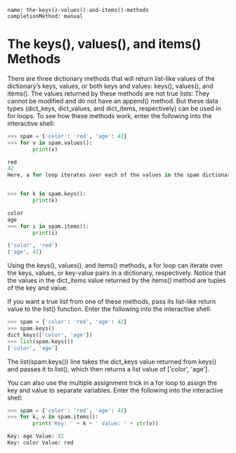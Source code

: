 ```ngMeta
name: the-keys()-values()-and-items()-methods
completionMethod: manual
```
# The keys(), values(), and items() Methods
There are three dictionary methods that will return list-like values of the dictionary’s keys, values, or both keys and values: keys(), values(), and items(). The values returned by these methods are not true lists: They cannot be modified and do not have an append() method. But these data types (dict_keys, dict_values, and dict_items, respectively) can be used in for loops. To see how these methods work, enter the following into the interactive shell:

```python
>>> spam = {'color': 'red', 'age': 42}
>>> for v in spam.values():
        print(v)

red
42
Here, a for loop iterates over each of the values in the spam dictionary. A for loop can also iterate over the keys or both keys and values:


>>> for k in spam.keys():
        print(k)

color
age
>>> for i in spam.items():
        print(i)

('color', 'red')
('age', 42)
```
Using the keys(), values(), and items() methods, a for loop can iterate over the keys, values, or key-value pairs in a dictionary, respectively. Notice that the values in the dict_items value returned by the items() method are tuples of the key and value.

If you want a true list from one of these methods, pass its list-like return value to the list() function. Enter the following into the interactive shell:

```python
>>> spam = {'color': 'red', 'age': 42}
>>> spam.keys()
dict_keys(['color', 'age'])
>>> list(spam.keys())
['color', 'age']
```
The list(spam.keys()) line takes the dict_keys value returned from keys() and passes it to list(), which then returns a list value of ['color', 'age'].

You can also use the multiple assignment trick in a for loop to assign the key and value to separate variables. Enter the following into the interactive shell:

```python
>>> spam = {'color': 'red', 'age': 42}
>>> for k, v in spam.items():
        print('Key: ' + k + ' Value: ' + str(v))

Key: age Value: 42
Key: color Value: red
```